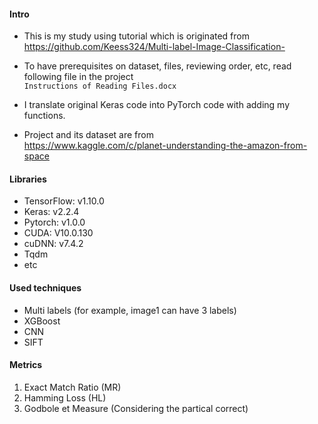 
#### Intro
- This is my study using tutorial which is originated from  
https://github.com/Keess324/Multi-label-Image-Classification-  

- To have prerequisites on dataset, files, reviewing order, etc, read following file in the project  
`Instructions of Reading Files.docx`

- I translate original Keras code into PyTorch code with adding my functions.  

- Project and its dataset are from  
https://www.kaggle.com/c/planet-understanding-the-amazon-from-space

#### Libraries
- TensorFlow: v1.10.0  
- Keras: v2.2.4  
- Pytorch: v1.0.0
- CUDA: V10.0.130  
- cuDNN: v7.4.2  
- Tqdm  
- etc

#### Used techniques
- Multi labels (for example, image1 can have 3 labels)  
- XGBoost  
- CNN  
- SIFT  

#### Metrics
1. Exact Match Ratio (MR)  
2. Hamming Loss (HL)  
3. Godbole et Measure (Considering the partical correct)  
